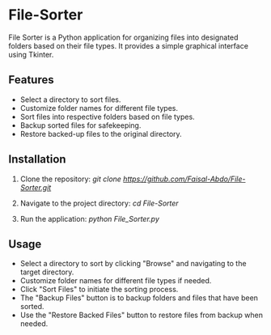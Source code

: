 # File-Sorter

File Sorter is a Python application for organizing files into designated folders based on their file types. It provides a simple graphical interface using Tkinter.
<br>
## Features
- Select a directory to sort files.
- Customize folder names for different file types.
- Sort files into respective folders based on file types.
- Backup sorted files for safekeeping.
- Restore backed-up files to the original directory.

## Installation
  1. Clone the repository:
     *git clone https://github.com/Faisal-Abdo/File-Sorter.git*
  
  2. Navigate to the project directory:
    *cd File-Sorter*
  
  3. Run the application:
    *python File_Sorter.py*

## Usage
  
  - Select a directory to sort by clicking "Browse" and navigating to the target directory.
  - Customize folder names for different file types if needed.
  - Click "Sort Files" to initiate the sorting process.
  - The "Backup Files" button is to backup folders and files that have been sorted.
  - Use the "Restore Backed Files" button to restore files from backup when needed.
